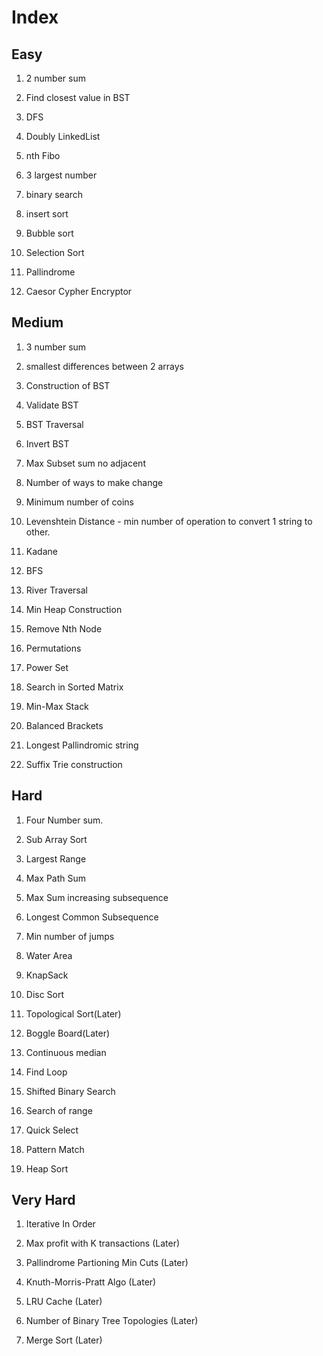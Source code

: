 # Index

## Easy

1. 2 number sum

2. Find closest value in BST

3. DFS

4. Doubly LinkedList

5. nth Fibo

6. 3 largest number

7. binary search

8. insert sort

9. Bubble sort

10. Selection Sort

11. Pallindrome

12. Caesor Cypher Encryptor

## Medium

1. 3 number sum

2. smallest differences between 2 arrays

3. Construction of BST

4. Validate BST

5. BST Traversal

6. Invert BST

7. Max Subset sum no adjacent

8. Number of ways to make change

9. Minimum number of coins

10. Levenshtein Distance - min number of operation to convert 1 string to other.

11. Kadane

12. BFS

13. River Traversal

14. Min Heap Construction

15. Remove Nth Node

16. Permutations

17. Power Set

18. Search in Sorted Matrix

19. Min-Max Stack

20. Balanced Brackets

21. Longest Pallindromic string

22. Suffix Trie construction

## Hard

1. Four Number sum.

2. Sub Array Sort

3. Largest Range

4. Max Path Sum

5. Max Sum increasing subsequence

6. Longest Common Subsequence

7. Min number of jumps

8. Water Area

9. KnapSack

10. Disc Sort

11. Topological Sort(Later)

12. Boggle Board(Later)

13. Continuous median

14. Find Loop

15. Shifted Binary Search

16. Search of range

17. Quick Select

18. Pattern Match

19. Heap Sort

## Very Hard

1. Iterative In Order

2. Max profit with K transactions (Later)

3. Pallindrome Partioning Min Cuts (Later)

4. Knuth-Morris-Pratt Algo (Later)

5. LRU Cache (Later)

6. Number of Binary Tree Topologies (Later)

7. Merge Sort (Later)
